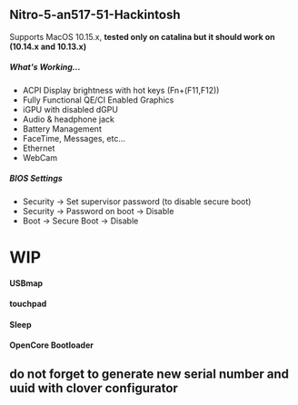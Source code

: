 ## Nitro-5-an517-51-Hackintosh

Supports MacOS 10.15.x, **tested only on catalina but it should work on (10.14.x and 10.13.x)**

##### What's Working...

* ACPI Display brightness with hot keys (Fn+(F11,F12))
* Fully Functional QE/CI Enabled Graphics
* iGPU with disabled dGPU
* Audio & headphone jack
* Battery Management
* FaceTime, Messages, etc...
* Ethernet
* WebCam

##### BIOS Settings

* Security → Set supervisor password (to disable secure boot)
* Security → Password on boot → Disable
* Boot → Secure Boot → Disable


# WIP

#### USBmap
#### touchpad
#### Sleep
#### OpenCore Bootloader

## do not forget to generate new serial number and uuid with clover configurator
